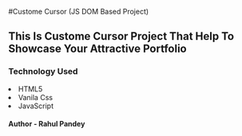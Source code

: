 #Custome Cursor (JS DOM Based Project)
<h2>This Is Custome Cursor Project That Help To Showcase Your  Attractive Portfolio </h2>
<h3>Technology Used </h3>
<li>HTML5</li>
<li>Vanila Css</li>
<li>JavaScript </li>
<h4>Author - Rahul Pandey</h4>
